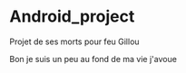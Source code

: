 # Android_project
Projet de ses morts pour feu Gillou

Bon je suis un peu au fond de ma vie j'avoue
